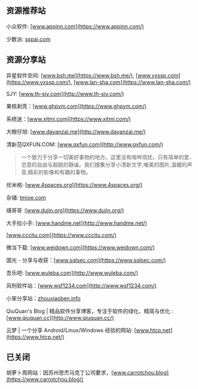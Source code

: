 
## 资源推荐站

小众软件: [www.appinn.com](https://www.appinn.com/)


少数派: [sspai.com](https://sspai.com/)

## 资源分享站

异星软件空间: [www.bsh.me](https://www.bsh.me/), [www.yxssp.com](https://www.yxssp.com/), [www.lan-sha.com](https://www.lan-sha.com/)

SJY: [www.th-sjy.com](http://www.th-sjy.com/)

果核剥壳：[www.ghpym.com](https://www.ghpym.com/)

系统迷：[www.xitmi.com](https://www.xitmi.com/)

大眼仔旭: [www.dayanzai.me](http://www.dayanzai.me/)

清新范QXFUN.COM:  [www.qxfun.com](http://www.qxfun.com/)

> 一个致力于分享一切美好事物的地方。这里没有喧哗烦扰，只有简单的爱、恣意的自由与超脱的静谧。我们搜集分享小清新文字,唯美的图片,温暖的声音,精彩的影像和有趣的事物。

优米格: [www.4spaces.org](https://www.4spaces.org/)

杂铺: [tmioe.com](https://tmioe.com/)

缙哥哥 :[www.dujin.org](https://www.dujin.org/)

大手拉小手: [www.handme.net](http://www.handme.net/)

[www.cccitu.com](https://www.cccitu.com/)

微当下载: [www.weidown.com](https://www.weidown.com/)

国光 - 分享与收获：[www.sqlsec.com](https://www.sqlsec.com/)

吾乐吧: [www.wuleba.com](http://www.wuleba.com/)

风刑软件站：[www.wsf1234.com](http://www.wsf1234.com/)

小笨分享站：[zhouxiaoben.info](https://zhouxiaoben.info/)

QiuQuan's Blog | 精品软件分享博客，专注于软件的绿化、精简与优化 : [www.qiuquan.cc](http://www.qiuquan.cc/)

云梦 | 一个分享 Android/Linux/Windows 经验的网站: [www.htcp.net](https://www.htcp.net/)

## 已关闭

胡萝卜周网站：因苏州思杰马克丁公司要求，[www.carrotchou.blog](https://www.carrotchou.blog/)
